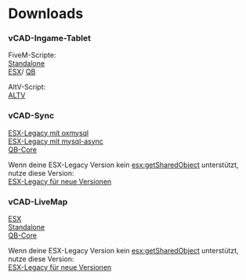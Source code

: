 # Downloads

### vCAD-Ingame-Tablet

FiveM-Scripte:  
[Standalone](https://github.com/vCAD-Systems/vCAD_ui/archive/refs/heads/fivem.zip)  
[ESX](https://github.com/vCAD-Systems/vCAD_ui/archive/refs/heads/fivem_esx.zip)/
[QB](https://github.com/vCAD-Systems/vCAD_ui/archive/refs/heads/fivem_qb.zip)

AltV-Script:  
[ALTV](https://github.com/vCAD-Systems/vCAD_ui/archive/refs/heads/altv.zip)

### vCAD-Sync
[ESX-Legacy mit oxmysql](https://github.com/vCAD-Systems/vCAD-Sync/archive/refs/heads/main.zip)  
[ESX-Legacy mit mysql-async](https://github.com/vCAD-Systems/vCAD-Sync/archive/refs/heads/vCAD-Sync(Mysql-Async).zip)  
[QB-Core](https://github.com/vCAD-Systems/vCad-Sync-QB/archive/refs/heads/main.zip)  

Wenn deine ESX-Legacy Version kein [esx:getSharedObject](https://documentation.esx-framework.org/tutorials/tutorials-esx/sharedevent/) unterstützt, nutze diese Version:  
[ESX-Legacy für neue Versionen](https://github.com/vCAD-Systems/vCAD-Sync/releases/download/v1.0-esx-legacy-fix/vCAD-Sync-main-esx-legacy-fix.rar)

### vCAD-LiveMap

[ESX](https://github.com/vCAD-Systems/vcad-livemap-fivem/releases/download/latest/vCad-livemap-esx.zip)  
[Standalone](https://github.com/vCAD-Systems/vcad-livemap-fivem/releases/download/latest/vCad-livemap-fivem.zip)  
[QB-Core](https://github.com/vCAD-Systems/vcad-livemap-fivem/releases/download/latest/vCad-livemap-qbcore.zip)  

Wenn deine ESX-Legacy Version kein [esx:getSharedObject](https://documentation.esx-framework.org/tutorials/tutorials-esx/sharedevent/) unterstützt, nutze diese Version:  
[ESX-Legacy für neue Versionen](https://github.com/vCAD-Systems/vcad-livemap-fivem/archive/refs/heads/esx_legacy_sharedObject_deprecation.zip)
